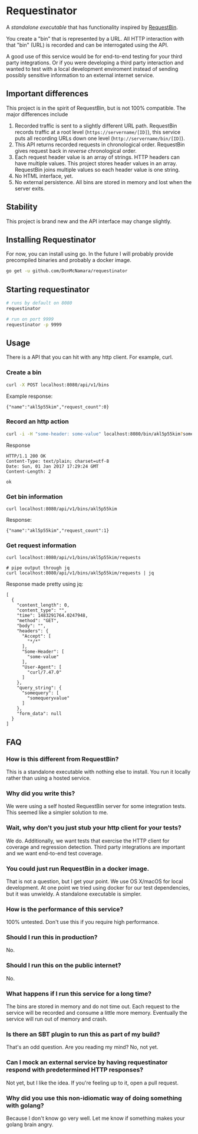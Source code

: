 # Requestinator

A *standalone executable* that has functionality inspired by [RequestBin](https://requestb.in/).

You create a "bin" that is represented by a URL. All HTTP interaction with that "bin" (URL) is recorded and can be interrogated using the API.

A good use of this service would be for end-to-end testing for your third party integrations. Or if you were developing a third party interaction and wanted to test with a local development enviroment instead of sending possibly sensitive information to an external internet service.

## Important differences

This project is in the spirit of RequestBin, but is not 100% compatible. The major differences include

1. Recorded traffic is sent to a slightly different URL path. RequestBin records traffic at a root level (`https://servername/[ID]`), this service puts all recording URLs down one level (`http://servername/bin/[ID]`).
2. This API returns recorded requests in chronological order. RequestBin gives request back in *reverse* chronological order.
3. Each request header value is an array of strings. HTTP headers can have multiple values. This project stores header values in an array. RequestBin joins multiple values so each header value is one string.
4. No HTML interface, yet.
5. No external persistence. All bins are stored in memory and lost when the server exits.

## Stability

This project is brand new and the API interface may change slightly.

## Installing Requestinator

For now, you can install using go. In the future I will probably provide precompiled binaries and probably a docker image.

```bash
go get -u github.com/DonMcNamara/requestinator
```

## Starting requestinator
```bash
# runs by default on 8080
requestinator

# run on port 9999
requestinator -p 9999  
```

## Usage
There is a API that you can hit with any http client. For example, curl.

### Create a bin
```bash
curl -X POST localhost:8080/api/v1/bins
```

Example response:
```
{"name":"akl5p55kim","request_count":0}
```

### Record an http action
```bash
curl -i -H "some-header: some-value" localhost:8080/bin/akl5p55kim?somequery=somequeryvalue
```

Response
```
HTTP/1.1 200 OK
Content-Type: text/plain; charset=utf-8
Date: Sun, 01 Jan 2017 17:29:24 GMT
Content-Length: 2

ok
```

### Get bin information
```
curl localhost:8080/api/v1/bins/akl5p55kim
```

Response:
```
{"name":"akl5p55kim","request_count":1}
```

### Get request information
```
curl localhost:8080/api/v1/bins/akl5p55kim/requests

# pipe output through jq
curl localhost:8080/api/v1/bins/akl5p55kim/requests | jq
```

Response made pretty using jq:
```
[
  {
    "content_length": 0,
    "content_type": "",
    "time": 1483291764.0247948,
    "method": "GET",
    "body": "",
    "headers": {
      "Accept": [
        "*/*"
      ],
      "Some-Header": [
        "some-value"
      ],
      "User-Agent": [
        "curl/7.47.0"
      ]
    },
    "query_string": {
      "somequery": [
        "somequeryvalue"
      ]
    },
    "form_data": null
  }
]
```

## FAQ

### How is this different from RequestBin?
This is a standalone executable with nothing else to install. You run it locally rather than using a hosted service.

### Why did you write this?
We were using a self hosted RequestBin server for some integration tests. This seemed like a simpler solution to me.

### Wait, why don't you just stub your http client for your tests?
We do. Additionally, we want tests that exercise the HTTP client for coverage and regression detection. Third party integrations are important and we want end-to-end test coverage.

### You could just run RequestBin in a docker image.
That is not a question, but I get your point. We use OS X/macOS for local development. At one point we tried using docker for our test dependencies, but it was unwieldy. A standalone executable is simpler.

### How is the performance of this service?
100% untested. Don't use this if you require high performance.

### Should I run this in production?
No.

### Should I run this on the public internet?
No.

### What happens if I run this service for a long time?
The bins are stored in memory and do not time out. Each request to the service will be recorded and consume a little more memory. Eventually the service will run out of memory and crash.

### Is there an SBT plugin to run this as part of my build?
That's an odd question. Are you reading my mind? No, not yet.

### Can I mock an external service by having requestinator respond with predetermined HTTP responses?
Not yet, but I like the idea. If you're feeling up to it, open a pull request.

### Why did you use this non-idiomatic way of doing something with golang?
Because I don't know go very well. Let me know if something makes your golang brain angry.
